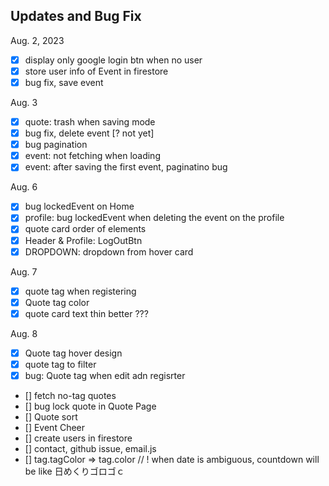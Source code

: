 ## Updates and Bug Fix
Aug. 2, 2023
- [x] display only google login btn when no user
- [x] store user info of Event in firestore
- [x] bug fix, save event

Aug. 3
- [x] quote: trash when saving mode
- [x] bug fix, delete event [? not yet]
- [x] bug pagination
- [x] event: not fetching when loading
- [x] event: after saving the first event, paginatino bug

Aug. 6
- [x] bug lockedEvent on Home
- [x] profile: bug lockedEvent when deleting the event on the profile 
- [x] quote card order of elements
- [x] Header & Profile: LogOutBtn
- [x] DROPDOWN: dropdown from hover card

Aug. 7
- [x] quote tag when registering 
- [x] Quote tag color
- [x] quote card text thin better ???

Aug. 8
- [x] Quote tag hover design
- [x] quote tag to filter
- [x] bug: Quote tag when edit adn regisrter

- [] fetch no-tag quotes
- [] bug lock quote in Quote Page
- [] Quote sort
- [] Event Cheer
- [] create users in firestore
- [] contact, github issue, email.js
- [] tag.tagColor => tag.color
// ! when date is ambiguous, countdown will be like 日めくりゴロゴｃ

<!-- ./components/profile/tabs/event/EditModeOn.tsx:64:5
Type error: Expected 3 arguments, but got 2.
  62 |     // ✅ This will be type-safe and validated.
  63 |     // Add a new document with a generated id.
> 64 |     handleUpdate(values, event.id);
     |     ^
  65 |     setIsUpdateMode(false);
  66 |     reset({
  67 |       eventTitle: values.eventTitle,
Error: Command "npm run build" exited with 1 -->
